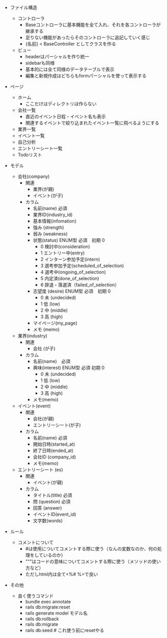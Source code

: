 * ファイル構造
    * コントローラ
        * Baseコントローラに基本機能を全て入れ、それを各コントローラが継承する
        * 足りない機能があったらそのコントローラに追記していく感じ
        * {名前} < BaseController としてクラスを作る
    * ビュー
        * headerはパーシャルを作り統一
        * sidebarも同様
        * 基本的には全て同様のデータテーブルで表示
        * 編集と新規作成はどちらもformパーシャルを使って表示する

* ページ
    * ホーム
        * ここだけはディレクトリは作らない
    * 会社一覧
        * 直近のイベント日程・イベント名も表示
        * 関連するイベントで絞り込まれたイベント一覧に飛べるようにする
    * 業界一覧
    * イベント一覧
    * 自己分析
    * エントリーシート一覧
    * Todoリスト

* モデル
    * 会社(company)
        * 関連
            * 業界(が親)
            * イベント(が子)
        * カラム
            * 名前(name) 必須 
            * 業界ID(industry_id)
            * 基本情報(infomation)
            * 強み (strength)
            * 弱み (weakness)
            * 状態(status) ENUM型 必須　初期 0
                * 0 検討中(consideration)
                * 1 エントリー中(entry)
                * 2 インターン参加予定(intern)
                * 3 選考参加予定(scheduled_of_selection)
                * 4 選考中(ongoing_of_selection)
                * 5 内定済(done_of_selection)
                * 6 辞退・落選済（failed_of_selection）
            * 志望度 (desire) ENUM型 必須　初期 0
                * 0 未 (undecided)
                * 1 低 (low)
                * 2 中 (middle)
                * 3 高 (high)
            * マイページ(my_page)
            * メモ (memo)
    * 業界(industry)
        * 関連
            * 会社 (が子)
        * カラム
            * 名前(name)　必須
            * 興味(interest) ENUM型 必須 初期 0
                * 0 未 (undecided)
                * 1 低 (low)
                * 2 中 (middle)
                * 3 高 (high)
            * メモ(memo)
    * イベント(event)
        * 関連
            * 会社(が親)
            * エントリーシート(が子)
        * カラム
            * 名前(name) 必須
            * 開始日時(started_at)
            * 終了日時(ended_at)
            * 会社ID (company_id)
            * メモ(memo)
    * エントリーシート (es)
        * 関連
            * イベント(が親)
        * カラム
            * タイトル(title) 必須
            * 問 (question) 必須
            * 回答 (answer)
            * イベントID(event_id)
            * 文字数(words)

* ルール
    * コメントについて
        * #は使用についてコメントする際に使う（なんの変数なのか、何の処理をしているのか）
        * """はコードの意味についてコメントする際に使う（メソッドの使い方など）
        * ただしhtml内は全て<%#  %>で良い
* その他
    * 良く使うコマンド
        * bundle exec annotate
        * rails db:migrate:reset
        * rails generate model モデル名
        * rails db:rollback
        * rails db:migrate
        * rails db:seed # これ使う前にresetやる
